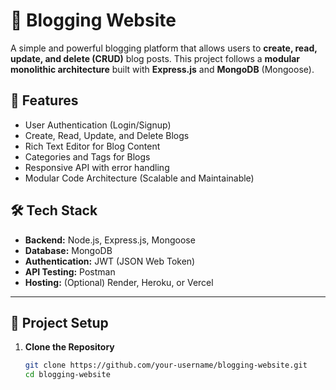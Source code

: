 # 📝 Blogging Website

A simple and powerful blogging platform that allows users to **create, read, update, and delete (CRUD)** blog posts. This project follows a **modular monolithic architecture** built with **Express.js** and **MongoDB** (Mongoose). 

## 🚀 Features
- User Authentication (Login/Signup)
- Create, Read, Update, and Delete Blogs
- Rich Text Editor for Blog Content
- Categories and Tags for Blogs
- Responsive API with error handling
- Modular Code Architecture (Scalable and Maintainable)

## 🛠️ Tech Stack
- **Backend:** Node.js, Express.js, Mongoose
- **Database:** MongoDB
- **Authentication:** JWT (JSON Web Token)
- **API Testing:** Postman
- **Hosting:** (Optional) Render, Heroku, or Vercel

---

## 📂 Project Setup

1. **Clone the Repository**
   ```bash
   git clone https://github.com/your-username/blogging-website.git
   cd blogging-website
